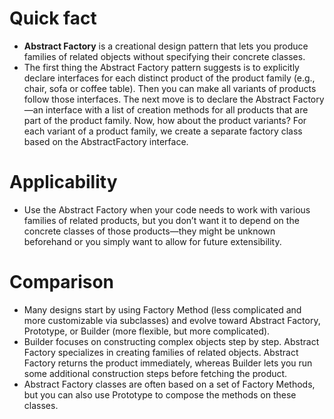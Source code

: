 # Quick fact
- **Abstract Factory** is a creational design pattern that lets you produce families of related objects without specifying their concrete classes.
- The first thing the Abstract Factory pattern suggests is to explicitly declare interfaces for each distinct product of the product family (e.g., chair, sofa or coffee table). Then you can make all variants of products follow those interfaces. The next move is to declare the Abstract Factory—an interface with a list of creation methods for all products that are part of the product family. Now, how about the product variants? For each variant of a product family, we create a separate factory class based on the AbstractFactory interface.

# Applicability
- Use the Abstract Factory when your code needs to work with various families of related products, but you don’t want it to depend on the concrete classes of those products—they might be unknown beforehand or you simply want to allow for future extensibility.

# Comparison
- Many designs start by using Factory Method (less complicated and more customizable via subclasses) and evolve toward Abstract Factory, Prototype, or Builder (more flexible, but more complicated).
- Builder focuses on constructing complex objects step by step. Abstract Factory specializes in creating families of related objects. Abstract Factory returns the product immediately, whereas Builder lets you run some additional construction steps before fetching the product.
- Abstract Factory classes are often based on a set of Factory Methods, but you can also use Prototype to compose the methods on these classes.